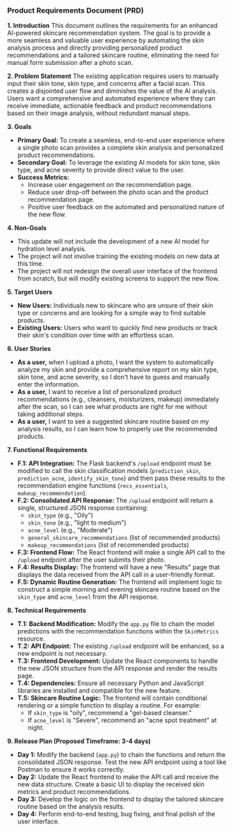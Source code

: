 ### Product Requirements Document (PRD)

**1. Introduction**
This document outlines the requirements for an enhanced AI-powered skincare recommendation system. The goal is to provide a more seamless and valuable user experience by automating the skin analysis process and directly providing personalized product recommendations and a tailored skincare routine, eliminating the need for manual form submission after a photo scan.

**2. Problem Statement**
The existing application requires users to manually input their skin tone, skin type, and concerns after a facial scan. This creates a disjointed user flow and diminishes the value of the AI analysis. Users want a comprehensive and automated experience where they can receive immediate, actionable feedback and product recommendations based on their image analysis, without redundant manual steps.

**3. Goals**
* **Primary Goal:** To create a seamless, end-to-end user experience where a single photo scan provides a complete skin analysis and personalized product recommendations.
* **Secondary Goal:** To leverage the existing AI models for skin tone, skin type, and acne severity to provide direct value to the user.
* **Success Metrics:**
    * Increase user engagement on the recommendation page.
    * Reduce user drop-off between the photo scan and the product recommendation page.
    * Positive user feedback on the automated and personalized nature of the new flow.

**4. Non-Goals**
* This update will not include the development of a new AI model for hydration level analysis.
* The project will not involve training the existing models on new data at this time.
* The project will not redesign the overall user interface of the frontend from scratch, but will modify existing screens to support the new flow.

**5. Target Users**
* **New Users:** Individuals new to skincare who are unsure of their skin type or concerns and are looking for a simple way to find suitable products.
* **Existing Users:** Users who want to quickly find new products or track their skin's condition over time with an effortless scan.

**6. User Stories**
* **As a user,** when I upload a photo, I want the system to automatically analyze my skin and provide a comprehensive report on my skin type, skin tone, and acne severity, so I don't have to guess and manually enter the information.
* **As a user,** I want to receive a list of personalized product recommendations (e.g., cleansers, moisturizers, makeup) immediately after the scan, so I can see what products are right for me without taking additional steps.
* **As a user,** I want to see a suggested skincare routine based on my analysis results, so I can learn how to properly use the recommended products.

**7. Functional Requirements**
* **F.1: API Integration:** The Flask backend's `/upload` endpoint must be modified to call the skin classification models (`prediction_skin`, `prediction_acne`, `identify_skin_tone`) and then pass these results to the recommendation engine functions (`recs_essentials`, `makeup_recommendation`).
* **F.2: Consolidated API Response:** The `/upload` endpoint will return a single, structured JSON response containing:
    * `skin_type` (e.g., "Oily")
    * `skin_tone` (e.g., "light to medium")
    * `acne_level` (e.g., "Moderate")
    * `general_skincare_recommendations` (list of recommended products)
    * `makeup_recommendations` (list of recommended products)
* **F.3: Frontend Flow:** The React frontend will make a single API call to the `/upload` endpoint after the user submits their photo.
* **F.4: Results Display:** The frontend will have a new "Results" page that displays the data received from the API call in a user-friendly format.
* **F.5: Dynamic Routine Generation:** The frontend will implement logic to construct a simple morning and evening skincare routine based on the `skin_type` and `acne_level` from the API response.

**8. Technical Requirements**
* **T.1: Backend Modification:** Modify the `app.py` file to chain the model predictions with the recommendation functions within the `SkinMetrics` resource.
* **T.2: API Endpoint:** The existing `/upload` endpoint will be enhanced, so a new endpoint is not necessary.
* **T.3: Frontend Development:** Update the React components to handle the new JSON structure from the API response and render the results page.
* **T.4: Dependencies:** Ensure all necessary Python and JavaScript libraries are installed and compatible for the new feature.
* **T.5: Skincare Routine Logic:** The frontend will contain conditional rendering or a simple function to display a routine. For example:
    * If `skin_type` is "oily", recommend a "gel-based cleanser."
    * If `acne_level` is "Severe", recommend an "acne spot treatment" at night.

**9. Release Plan (Proposed Timeframe: 3-4 days)**
* **Day 1:** Modify the backend (`app.py`) to chain the functions and return the consolidated JSON response. Test the new API endpoint using a tool like Postman to ensure it works correctly.
* **Day 2:** Update the React frontend to make the API call and receive the new data structure. Create a basic UI to display the received skin metrics and product recommendations.
* **Day 3:** Develop the logic on the frontend to display the tailored skincare routine based on the analysis results.
* **Day 4:** Perform end-to-end testing, bug fixing, and final polish of the user interface.
